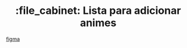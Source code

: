 
<h1 align="center">:file_cabinet: Lista para adicionar animes </h1>

<a href="https://www.figma.com/file/xDhHnrHflWYdyfyPQgneYT/Untitled?type=design&t=voOt0upVWoIICiSG-6">figma</a>
